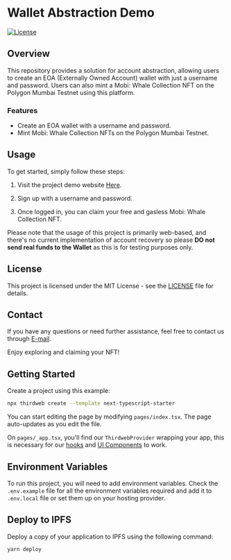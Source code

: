 # Wallet Abstraction Demo

[![License](https://img.shields.io/badge/license-MIT-blue.svg)](https://github.com/Mobey-eth/Account-Abstraction/blob/main/LICENSE)

## Overview

This repository provides a solution for account abstraction, allowing users to create an EOA (Externally Owned Account) wallet with just a username and password. Users can also mint a Mobi: Whale Collection NFT on the Polygon Mumbai Testnet using this platform.

### Features

- Create an EOA wallet with a username and password.
- Mint Mobi: Whale Collection NFTs on the Polygon Mumbai Testnet.

## Usage

To get started, simply follow these steps:

1. Visit the project demo website [Here](https://mobi-wallet-abstraction.vercel.app/).

2. Sign up with a username and password.

3. Once logged in, you can claim your free and gasless Mobi: Whale Collection NFT.

Please note that the usage of this project is primarily web-based, and there's no current implementation of account recovery so please **DO not send real funds to the Wallet** as this is for testing purposes only.

## License

This project is licensed under the MIT License - see the [LICENSE](LICENSE) file for details.

## Contact

If you have any questions or need further assistance, feel free to contact us through [E-mail](chantler.aob@gmail.com).

Enjoy exploring and claiming your NFT!

## Getting Started

Create a project using this example:

```bash
npx thirdweb create --template next-typescript-starter
```

You can start editing the page by modifying `pages/index.tsx`. The page auto-updates as you edit the file.

On `pages/_app.tsx`, you'll find our `ThirdwebProvider` wrapping your app, this is necessary for our [hooks](https://portal.thirdweb.com/react) and
[UI Components](https://portal.thirdweb.com/ui-components) to work.

## Environment Variables

To run this project, you will need to add environment variables. Check the `.env.example` file for all the environment variables required and add it to `.env.local` file or set them up on your hosting provider.

## Deploy to IPFS

Deploy a copy of your application to IPFS using the following command:

```bash
yarn deploy